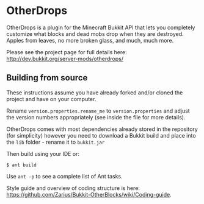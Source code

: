 OtherDrops
==========

OtherDrops is a plugin for the Minecraft Bukkit API that lets you completely
customize what blocks and dead mobs drop when they are destroyed. Apples from
leaves, no more broken glass, and much, much more.

Please see the project page for full details here: <http://dev.bukkit.org/server-mods/otherdrops/>

Building from source
--------------------

These instructions assume you have already forked and/or cloned the project and have on your computer.

Rename `version.properties.rename_me` to `version.properties` and adjust the version numbers appropriately (see inside the file for more details).

OtherDrops comes with most dependencies already stored in the repository (for simplicity) however
you need to download a Bukkit build and place into the `lib` folder - rename it to `bukkit.jar`

Then build using your IDE or:

    $ ant build

Use `ant -p` to see a complete list of Ant tasks.

Style guide and overview of coding structure is here: <https://github.com/Zarius/Bukkit-OtherBlocks/wiki/Coding-guide>.
